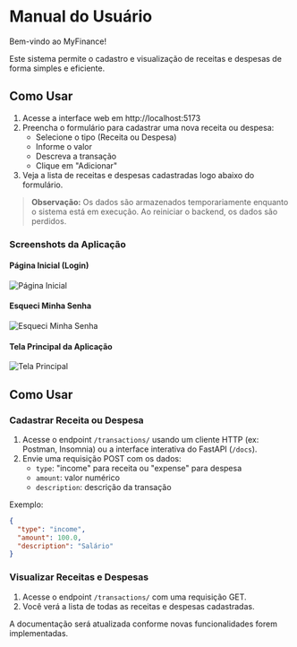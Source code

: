 # Manual do Usuário

Bem-vindo ao MyFinance!

Este sistema permite o cadastro e visualização de receitas e despesas de forma simples e eficiente.

## Como Usar

1. Acesse a interface web em http://localhost:5173
2. Preencha o formulário para cadastrar uma nova receita ou despesa:
   - Selecione o tipo (Receita ou Despesa)
   - Informe o valor
   - Descreva a transação
   - Clique em "Adicionar"
3. Veja a lista de receitas e despesas cadastradas logo abaixo do formulário.

> **Observação:** Os dados são armazenados temporariamente enquanto o sistema está em execução. Ao reiniciar o backend, os dados são perdidos.

### Screenshots da Aplicação

#### Página Inicial (Login)
![Página Inicial](../screenshot_01_initial_page.png)

#### Esqueci Minha Senha
![Esqueci Minha Senha](../screenshot_04_forgot_password.png)

#### Tela Principal da Aplicação
![Tela Principal](../screenshot_05_main_application_screen.png)

## Como Usar

### Cadastrar Receita ou Despesa

1. Acesse o endpoint `/transactions/` usando um cliente HTTP (ex: Postman, Insomnia) ou a interface interativa do FastAPI (`/docs`).
2. Envie uma requisição POST com os dados:
   - `type`: "income" para receita ou "expense" para despesa
   - `amount`: valor numérico
   - `description`: descrição da transação

Exemplo:
```json
{
  "type": "income",
  "amount": 100.0,
  "description": "Salário"
}
```

### Visualizar Receitas e Despesas

1. Acesse o endpoint `/transactions/` com uma requisição GET.
2. Você verá a lista de todas as receitas e despesas cadastradas.

A documentação será atualizada conforme novas funcionalidades forem implementadas. 